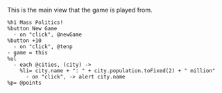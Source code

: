 This is the main view that the game is played from.

    %h1 Mass Politics!
    %button New Game
      - on "click", @newGame
    %button +10
      - on "click", @tenp
    - game = this
    %ul
      - each @cities, (city) ->
        %li= city.name + ": " + city.population.toFixed(2) + " million"
          - on "click", -> alert city.name
    %p= @points